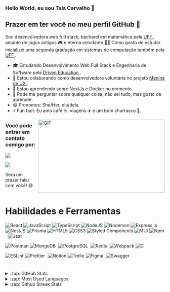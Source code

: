 ### Hello World, eu sou Taís Carvalho 👋
## Prazer em ter você no meu perfil GitHub 👋

Sou desenvolvedora web full stack, bacharel em matemática pela <a href="https://www.uff.br/"> UFF </a>, amante de jogos antigos 🎮 e eterna estudante 🧑‍🎓
Como gosto de estudar inicializei uma segunda gradução em sistemas de computação também pela <a href="https://www.uff.br/"> UFF </a>.

- 🎓 Estudando Desenvolvimento Web Full Stack e Engenharia de Software pela <a href="https://www.driven.com.br/"> Driven Education </a>.
- 👯 Estou colaborando como desenvolvedora voluntária no projeto <a href="https://meninadeux.com/"> Menina de UX </a>.
- 🌱 Estou aprendendo sobre NextJs e Docker no momento.
- 💬 Pode me perguntar sobre qualquer coisa, não sei tudo, mas gosto de aprender.
- 😄 Pronomes: She/Her, ela/dela.
- ⚡ Fun fact: Eu amo café ☕, viagens ✈️ e um bom churrasco 🥩.
  
<img align="right" alt="GIF" src="https://camo.githubusercontent.com/4aa77ea32aa4d7be626e833b160f3d8923c133cd32c34fefbdc43c8abfcff710/68747470733a2f2f63646e2e6472696262626c652e636f6d2f75736572732f323730343431342f73637265656e73686f74732f373436363930332f6d656469612f62303861623537363331366264343538326665663138396634373163643965352e676966" width="400" height="230" />

### Você pode entrar em contato comigo por: 

<a href="https://www.linkedin.com/in/taísoliva" target="_blank"><img loading="lazy" src="https://img.shields.io/badge/-LinkedIn-%230077B5?style=for-the-badge&logo=linkedin&logoColor=white" target="_blank"></a>   

<a href = "mailto:tais15oliva@gmail.com"><img loading="lazy" src="https://img.shields.io/badge/Gmail-D14836?style=for-the-badge&logo=gmail&logoColor=white" target="_blank"></a>

Será um prazer falar com você! 😄
<br>
<br>

# Habilidades e Ferramentas

  ![React](https://img.shields.io/badge/react-%2320232a.svg?style=for-the-badge&logo=react&logoColor=%2361DAFB)
  ![JavaScript](https://img.shields.io/badge/javascript-%23323330.svg?style=for-the-badge&logo=javascript&logoColor=%23F7DF1E)
  ![TypeScript](https://img.shields.io/badge/typescript-%23007ACC.svg?style=for-the-badge&logo=typescript&logoColor=white)
  ![NodeJS](https://img.shields.io/badge/node.js-6DA55F?style=for-the-badge&logo=node.js&logoColor=white)
  ![Nodemon](https://img.shields.io/badge/NODEMON-%23323330.svg?style=for-the-badge&logo=nodemon&logoColor=%BBDEAD)
  ![Express.js](https://img.shields.io/badge/express.js-%23404d59.svg?style=for-the-badge&logo=express&logoColor=%2361DAFB)
  ![NestJS](https://img.shields.io/badge/nestjs-%23E0234E.svg?style=for-the-badge&logo=nestjs&logoColor=white)
  ![Prisma](https://img.shields.io/badge/Prisma-3982CE?style=for-the-badge&logo=Prisma&logoColor=white)
  ![HTML5](https://img.shields.io/badge/html5-%23E34F26.svg?style=for-the-badge&logo=html5&logoColor=white)
  ![CSS3](https://img.shields.io/badge/css3-%231572B6.svg?style=for-the-badge&logo=css3&logoColor=white)
  ![Styled Components](https://img.shields.io/badge/styled--components-DB7093?style=for-the-badge&logo=styled-components&logoColor=white)
  ![MUI](https://img.shields.io/badge/MUI-%230081CB.svg?style=for-the-badge&logo=mui&logoColor=white)
  ![Npm](https://img.shields.io/badge/Npm-000?style=for-the-badge&logo=npm&logoColor=white)&nbsp;
  ![Jest](https://img.shields.io/badge/-jest-%23C21325?style=for-the-badge&logo=jest&logoColor=white)
  <!--![Json](https://img.shields.io/badge/-Json-000?&style=for-the-badge&logo=json)&nbsp; -->
  ![Postman](https://img.shields.io/badge/Postman-FF6C37?style=for-the-badge&logo=postman&logoColor=white)
  ![MongoDB](https://img.shields.io/badge/MongoDB-000?style=for-the-badge&logo=mongodb)&nbsp;
  ![PostgreSQL](https://img.shields.io/badge/-PostgreSQL-000?style=for-the-badge&logo=postgresql)&nbsp;
  ![Redis](https://img.shields.io/badge/Redis-000?&style=for-the-badge&logo=Redis&logoColor=red)&nbsp;
  ![Webpack](https://img.shields.io/badge/webpack-%238DD6F9.svg?style=for-the-badge&logo=webpack&logoColor=black)
  ![C](https://img.shields.io/badge/c-%2300599C.svg?style=for-the-badge&logo=c&logoColor=white)
  <!-- ![Git](https://img.shields.io/badge/git-%23F05033.svg?style=for-the-badge&logo=git&logoColor=white) -->
  <!-- ![Visual Studio Code](https://img.shields.io/badge/Visual%20Studio%20Code-0078d7.svg?style=for-the-badge&logo=visual-studio-code&logoColor=white) -->
  <!-- ![Render](https://img.shields.io/badge/Render-%46E3B7.svg?style=for-the-badge&logo=render&logoColor=white) -->
  <!-- ![Vercel](https://img.shields.io/badge/vercel-%23000000.svg?style=for-the-badge&logo=vercel&logoColor=white) -->
  <!-- ![Discord](https://img.shields.io/badge/Discord-%235865F2.svg?style=for-the-badge&logo=discord&logoColor=white) -->
  ![ESLint](https://img.shields.io/badge/ESLint-4B3263?style=for-the-badge&logo=eslint&logoColor=white)
  ![Prettier](https://img.shields.io/badge/-Prettier-000?style=for-the-badge&logo=prettier)&nbsp;
  ![Notion](https://img.shields.io/badge/Notion-%23000000.svg?style=for-the-badge&logo=notion&logoColor=white)
  ![Trello](https://img.shields.io/badge/Trello-%23026AA7.svg?style=for-the-badge&logo=Trello&logoColor=white)
  ![Figma](https://img.shields.io/badge/-Figma-000?&style=for-the-badge&logo=figma)&nbsp;
  ![Swagger](https://img.shields.io/badge/-Swagger-%23Clojure?style=for-the-badge&logo=swagger&logoColor=white)
  <!-- ![LaTeX](https://img.shields.io/badge/latex-%23008080.svg?style=for-the-badge&logo=latex&logoColor=white) -->
  <!-- ![Ubuntu](https://img.shields.io/badge/Ubuntu-E95420?style=for-the-badge&logo=ubuntu&logoColor=white) -->
  <!-- ![Windows](https://img.shields.io/badge/Windows-0078D6?style=for-the-badge&logo=windows&logoColor=white) -->

#

<details>
  <summary>:zap: GitHub Stats</summary>
  <img height="172em" alt="Tais's GitHub Stats" src="https://github-readme-stats.vercel.app/api?username=taisoliva&count_private=true&show_icons=true&theme=rose_pine&bg_color"/>
</details>

<details>
  <summary>:zap: Most Used Languages</summary>
  <img height="172em" alt="Tais's GitHub Top Languages" src="https://github-readme-stats.vercel.app/api/top-langs/?username=taisoliva&layout=compact&langs_count=10&theme=rose_pine&bg_color"/>
</details>

<details>
  <summary>:zap: Github Streak Stats</summary>
  <img height="172em" alt="Susana's GitHub Streak Stats" src="https://github-readme-streak-stats.herokuapp.com/?user=taisoliva&theme=rose_pine&bg_color"/>
</details>


<!--
**taisoliva/taisoliva** is a ✨ _special_ ✨ repository because its `README.md` (this file) appears on your GitHub profile.

![68747470733a2f2f63646e2e6472696262626c652e636f6d2f75736572732f323730343431342f73637265656e73686f74732f373436363930332f6d656469612f62303861623537363331366264343538326665663138396634373163643965352e676966](https://github.com/taisoliva/taisoliva/assets/89030631/2d87573c-640c-4a72-92ee-c47d1dd95e15)



Here are some ideas to get you started:

- 🔭 I’m currently working on ...
- 🌱 I’m currently learning ...
- 👯 I’m looking to collaborate on ...
- 🤔 I’m looking for help with ...
- 💬 Ask me about ...
- 📫 How to reach me: ...
- 😄 Pronouns: ...
- ⚡ Fun fact: ...
-->

